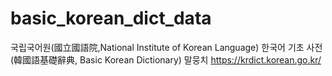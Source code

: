 # basic_korean_dict_data
국립국어원(國立國語院,National Institute of Korean Language) 한국어 기초 사전(韓國語基礎辭典, Basic Korean Dictionary) 말뭉치  https://krdict.korean.go.kr/
